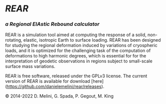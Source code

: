 # *REAR*

### *a Regional ElAstic Rebound calculator*

REAR is a simulation tool aimed at computing the response of a solid, non-rotating, elastic, isotropic Earth to surface loading. 
REAR has been designed for studying the regional deformation induced by variations of cryospheric loads, and it is optimized for the challenging task of the computation of deformations to high harmonic degrees, which is essential for for the interpretation of geodetic observations in regions subject to small-scale surface mass variations.

REAR is free software, released under the GPLv3 license. The current version of REAR is available for download [here] (https://github.com/danielemelini/rear/releases).

© 2014-2022 D. Melini, G. Spada, P. Gegout, M. King
